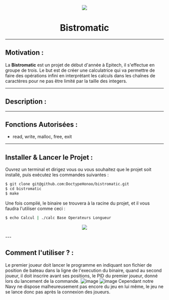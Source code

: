 <p align="center">
  <img src="https://user-images.githubusercontent.com/91092610/174841251-a7b3671d-5941-43e3-94d3-3d1988cd08de.png"/>
</p>
<h1 align="center">
   Bistromatic
</h1>

---

## Motivation : 

La **Bistromatic** est un projet de début d'année à Epitech, il s'effectue en groupe de trois. Le but est de créer une calculatrice qui va permettre de faire des opérations infini en interprétant les calculs dans les chaînes de caractères pour ne pas être limité par la taille des integers.

---

## Description :



---

## Fonctions Autorisées : 

- read, write, malloc, free, exit

---

## Installer & Lancer le Projet :

Ouvrez un terminal et dirigez vous ou vous souhaitez que le projet soit installé, puis exécutez les commandes suivantes : 
```bash
$ git clone git@github.com:DoctypeHonoo/bistromatic.git
$ cd bistromatic
$ make
```
Une fois compilé, le binaire se trouvera à la racine du projet, et il vous faudra l'utiliser comme ceci :
```bash
$ echo Calcul | ./calc Base Operateurs Longueur
```
<p align="center">
  <img src="https://user-images.githubusercontent.com/91092610/174844033-bfef5640-1915-44c3-976e-845a6a91514d.png"/>
</p>
---

## Comment l'utiliser ? : 

Le premier joueur doit lancer le programme en indiquant son fichier de position de bateau dans la ligne de l'execution du binaire, quand au second joueur, il doit inscrire avant ses positions, le PID du premier joueur, donné lors du lancement de la commande.
![image](https://user-images.githubusercontent.com/91092610/174833486-a7b48464-fda2-405f-912c-8fd53e112580.png)
![image](https://user-images.githubusercontent.com/91092610/174833586-2d946769-497f-4655-96a4-f39091ce527b.png)
Cependant notre Navy ne dispose malheureusement pas encore du jeu en lui même, le jeu ne se lance donc pas après la connexion des joueurs.
